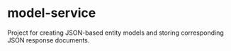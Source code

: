 # model-service
Project for creating JSON-based entity models and storing corresponding JSON response documents.
